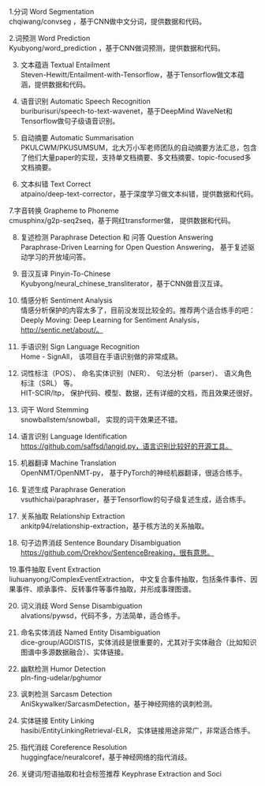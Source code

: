 
1.分词 Word Segmentation  
chqiwang/convseg ，基于CNN做中文分词，提供数据和代码。

2.词预测 Word Prediction  
Kyubyong/word_prediction ，基于CNN做词预测，提供数据和代码。

3. 文本蕴涵 Textual Entailment   
Steven-Hewitt/Entailment-with-Tensorflow，基于Tensorflow做文本蕴涵，提供数据和代码。

4. 语音识别 Automatic Speech Recognition  
buriburisuri/speech-to-text-wavenet，基于DeepMind WaveNet和Tensorflow做句子级语音识别。

5. 自动摘要 Automatic Summarisation  
PKULCWM/PKUSUMSUM，北大万小军老师团队的自动摘要方法汇总，包含了他们大量paper的实现，支持单文档摘要、多文档摘要、topic-focused多文档摘要。

6. 文本纠错 Text Correct  
atpaino/deep-text-corrector，基于深度学习做文本纠错，提供数据和代码。

7.字音转换 Grapheme to Phoneme   
cmusphinx/g2p-seq2seq，基于网红transformer做， 提供数据和代码。

8. 复述检测 Paraphrase Detection 和 问答 Question Answering  
Paraphrase-Driven Learning for Open Question Answering， 基于复述驱动学习的开放域问答。

9. 音汉互译 Pinyin-To-Chinese  
Kyubyong/neural_chinese_transliterator，基于CNN做音汉互译。

10. 情感分析 Sentiment Analysis  
情感分析保护的内容太多了，目前没发现比较全的。推荐两个适合练手的吧：Deeply Moving: Deep Learning for Sentiment Analysis，http://sentic.net/about/。 

11. 手语识别 Sign Language Recognition  
Home - SignAll， 该项目在手语识别做的非常成熟。

12. 词性标注（POS）、 命名实体识别（NER）、 句法分析（parser）、 语义角色标注（SRL） 等。  
HIT-SCIR/ltp， 保护代码、模型、数据，还有详细的文档，而且效果还很好。

13. 词干 Word Stemming  
snowballstem/snowball， 实现的词干效果还不错。

14. 语言识别 Language Identification  
https://github.com/saffsd/langid.py，语言识别比较好的开源工具。

15. 机器翻译 Machine Translation   
OpenNMT/OpenNMT-py， 基于PyTorch的神经机器翻译，很适合练手。

16. 复述生成 Paraphrase Generation  
vsuthichai/paraphraser，基于Tensorflow的句子级复述生成，适合练手。

17. 关系抽取 Relationship Extraction  
ankitp94/relationship-extraction，基于核方法的关系抽取。

18. 句子边界消歧 Sentence Boundary Disambiguation  
https://github.com/Orekhov/SentenceBreaking，很有意思。

19.事件抽取 Event Extraction  
liuhuanyong/ComplexEventExtraction， 中文复合事件抽取，包括条件事件、因果事件、顺承事件、反转事件等事件抽取，并形成事理图谱。

20. 词义消歧 Word Sense Disambiguation  
alvations/pywsd，代码不多，方法简单，适合练手。

21. 命名实体消歧 Named Entity Disambiguation  
dice-group/AGDISTIS，实体消歧是很重要的，尤其对于实体融合（比如知识图谱中多源数据融合）、实体链接。

22. 幽默检测 Humor Detection  
pln-fing-udelar/pghumor 

23. 讽刺检测 Sarcasm Detection  
AniSkywalker/SarcasmDetection，基于神经网络的讽刺检测。 

24. 实体链接 Entity Linking  
hasibi/EntityLinkingRetrieval-ELR， 实体链接用途非常广，非常适合练手。

25. 指代消歧 Coreference Resolution  
huggingface/neuralcoref，基于神经网络的指代消歧。

26. 关键词/短语抽取和社会标签推荐 Keyphrase Extraction and Soci  
